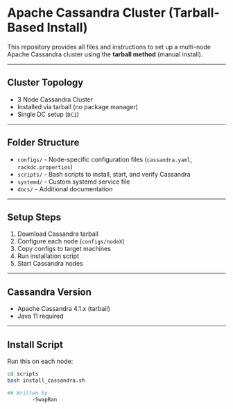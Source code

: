 # Apache Cassandra Cluster (Tarball-Based Install)

This repository provides all files and instructions to set up a multi-node Apache Cassandra cluster using the **tarball method** (manual install).

---

##  Cluster Topology

- 3 Node Cassandra Cluster
- Installed via tarball (no package manager)
- Single DC setup (`DC1`)

---

##  Folder Structure

- `configs/` - Node-specific configuration files (`cassandra.yaml`, `rackdc.properties`)
- `scripts/` - Bash scripts to install, start, and verify Cassandra
- `systemd/` - Custom systemd service file
- `docs/` - Additional documentation

---

##  Setup Steps

1. Download Cassandra tarball
2. Configure each node (`configs/nodeX`)
3. Copy configs to target machines
4. Run installation script
5. Start Cassandra nodes

---

##  Cassandra Version

- Apache Cassandra 4.1.x (tarball)
- Java 11 required

---

##  Install Script

Run this on each node:

```bash
cd scripts
bash install_cassandra.sh

## Written by 
        -SwapBan
